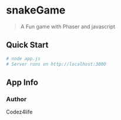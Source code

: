 # snakeGame

> A Fun game with Phaser and javascript

## Quick Start

```bash
# node app.js
# Server runs on http://localhost:3000
```


## App Info

### Author

Codez4life
